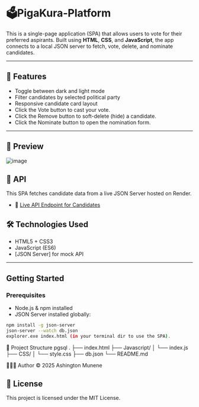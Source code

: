 # 🗳️PigaKura-Platform

This is a single-page application (SPA) that allows users to vote for their preferred aspirants. Built using **HTML**, **CSS**, and **JavaScript**, the app connects to a local JSON server to fetch, vote, delete, and nominate candidates.

---

## 🚀 Features

- Toggle between dark and light mode
- Filter candidates by selected political party
- Responsive candidate card layout
- Click the Vote button to cast your vote.
- Click the Remove button to soft-delete (hide) a candidate.
- Click the Nominate button to open the nomination form.

---
## 📸 Preview
![image](https://github.com/user-attachments/assets/66115601-2446-4341-b01b-8e528f7a5727)

 ## 📡 API

This SPA fetches candidate data from a live JSON Server hosted on Render.

- 🔗 [Live API Endpoint for Candidates](https://json-server-8jjt.onrender.com/candidates)


## 🛠️ Technologies Used

- HTML5 + CSS3
- JavaScript (ES6)
- [JSON Server] for mock API


---

## Getting Started

### Prerequisites

- Node.js & npm installed
- JSON Server installed globally:

```bash
npm install -g json-server
json-server --watch db.json
explorer.exe index.html (in your terminal dir to use the SPA).
```
📂 Project Structure
pgsql
.
├── index.html
├── Javascript/
│   └── index.js
├── CSS/
│   └── style.css
├── db.json
└── README.md

🙋🏽‍♂️ Author
&copy; 2025 Ashington Munene 

## 📄 License

This project is licensed under the MIT License.


